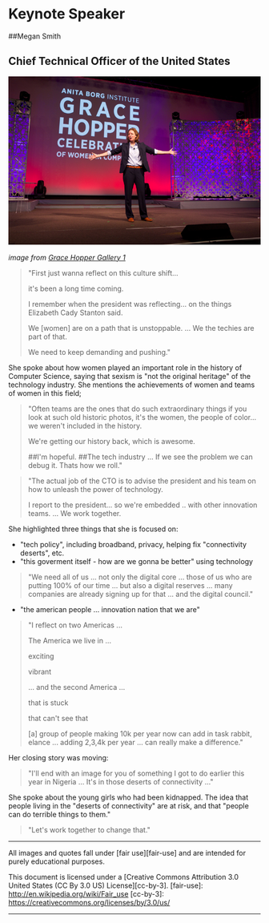 # Keynote Speaker
##Megan Smith
## Chief Technical Officer of the United States
![Megan Smith at GHC 2014](./2014-10-09Megan-Smith-USCTO2.jpg)

*image from [Grace Hopper Gallery 1][ghc-gallery-1]*

[ghc-gallery-1]: http://gracehopper.org/galleries/gallery-one/

>"First just wanna reflect on this culture shift...
>
>it's been a long time coming.
>
>I remember when the president was reflecting...
>on the things Elizabeth Cady Stanton said.
>
>We [women] are on a path that is unstoppable.
>...
>We the techies are part of that.
>
>We need to keep demanding and pushing."

She spoke about how women played an important role
in the history of Computer Science, saying that
sexism is "not the original heritage" of the technology
industry. She mentions the achievements of women
and teams of women in this field;

>"Often teams are the ones that do such extraordinary things
if you look at such old historic photos,
it's the women, the people of color...
we weren't included in the history.
>
>We're getting our history back,
>which is awesome.
>
>##I'm hopeful.
>##The tech industry ...  If we see the problem we can debug it.  Thats how we roll."

>"The actual job of the CTO
>is to advise the president and his team
>on how to unleash the power of technology.
>
>I report to the president...
>so we're embedded .. with other innovation teams.
>... We work together.

She highlighted three things that she is focused on:
 * "tech policy", including broadband, privacy, helping fix "connectivity deserts", etc.
 * "this goverment itself - how are we gonna be better" using technology

>"We need all of us ...
>not only the digital core ...
>those of us who are putting 100% of our time
>... but also a digital reserves
>... many companies are already signing up for that
>... and the digital council."

 * "the american people ... innovation nation that we are"

>"I reflect on two Americas ...
>
>The America we live in ...
>
>exciting
>
>vibrant
>
>... and the second America ...
>
>that is stuck
>
>that can't see that
>
> [a] group of people making 10k per year
>now can add in task rabbit, elance ...
>adding 2,3,4k per year ...
>can really make a difference."

Her closing story was moving:
>"I'll end with an image for you
>of something I got to do earlier this year
>in Nigeria
>...
>It's in those deserts of connectivity ..."

She spoke about the young girls who had been kidnapped. The idea that people living in the "deserts of connectivity" are at risk, and that "people can do terrible things to them."

>"Let's work together to change that."

---

All images and quotes fall under [fair use][fair-use] and are intended for purely educational purposes.

This document is licensed under a [Creative Commons Attribution 3.0 United States (CC By 3.0 US) License][cc-by-3].
[fair-use]: http://en.wikipedia.org/wiki/Fair_use
[cc-by-3]: https://creativecommons.org/licenses/by/3.0/us/

---
